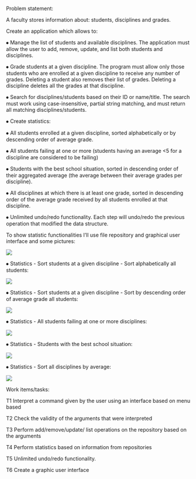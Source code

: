 Problem statement:

A faculty stores information about: students, disciplines and grades. 

Create an application which allows to: 

⦁	Manage the list of students and available disciplines. The application must allow the user to add, remove, update, and list both students and disciplines.

⦁	Grade students at a given discipline. The program must allow only those students who are enrolled at a given discipline to receive any number of grades. Deleting a student also removes their list of grades. Deleting a discipline deletes all the grades at that discipline.

⦁	Search for disciplines/students based on their ID or name/title. The search must work using case-insensitive, partial string matching, and must return all matching disciplines/students.

⦁	Create statistics: 

  ⦁	All students enrolled at a given discipline, sorted alphabetically or by descending order of average grade.

  ⦁	All students failing at one or more (students having an average  <5 for a discipline are considered to be failing)
  
  ⦁	Students with the best school situation, sorted in descending order of their aggregated average (the average between their average grades per discipline).
  
  ⦁	All disciplines at which there is at least one grade, sorted in descending order of the average grade received by all students enrolled at that discipline.
  
⦁	Unlimited undo/redo functionality. Each step will undo/redo the previous operation that modified the data structure.




To show statistic functionalities I’ll use file repository and graphical user interface and some pictures:

  ![](https://github.com/Pufcorina/GitUtilities/blob/master/Photos/FP%20Students/p1.png)

⦁	Statistics - Sort students at a given discipline - Sort alphabetically all students:

  ![](https://github.com/Pufcorina/GitUtilities/blob/master/Photos/FP%20Students/p2.png)

 
⦁	Statistics - Sort students at a given discipline - Sort by descending order of average grade all students:

  ![](https://github.com/Pufcorina/GitUtilities/blob/master/Photos/FP%20Students/p3.png)
 

⦁	Statistics -  All students failing at one or more disciplines:

  ![](https://github.com/Pufcorina/GitUtilities/blob/master/Photos/FP%20Students/p4.png)
 

⦁	Statistics -  Students with the best school situation:

  ![](https://github.com/Pufcorina/GitUtilities/blob/master/Photos/FP%20Students/p5.png)
 
 
⦁	Statistics -  Sort all disciplines by average:

  ![](https://github.com/Pufcorina/GitUtilities/blob/master/Photos/FP%20Students/p6.png)
  
  
  

Work items/tasks:

T1	Interpret a command given by the user using an interface based on menu based

T2	Check the validity of the arguments that were interpreted

T3	Perform add/remove/update/ list operations on the repository based on the arguments

T4	Perform statistics based on information from repositories

T5	Unlimited undo/redo functionality.

T6	Create a graphic user interface
